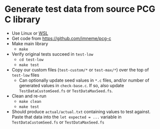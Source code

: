 # Generate test data from source PCG C library

* Use Linux or [WSL](https://docs.microsoft.com/en-us/windows/wsl/install-win10)
* Get code from https://github.com/imneme/pcg-c
* Make main library
  * `make`
* Verify original tests succeed in `test-low`
  * `cd test-low`
  * `make test`
* Copy our custom files (`test-custom/*` or `test-max/*`) over the top of `test-low` files
  * Can optionally update seed values in `*.c` files, and/or number of generated values in `check-base.c`. If so, also update `TestDataCustomSeed.fs` or `TestDataMaxSeed.fs`.
* Clean and re-run
  * `make clean`
  * `make test`
* Should produce `actual/actual.txt` containing values to test against. Paste that data into the `let expected = ...` variable in `TestDataCustomSeed.fs` or `TestDataMaxSeed.fs`
